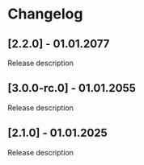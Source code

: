 # Changelog

## [2.2.0] - 01.01.2077

Release description

## [3.0.0-rc.0] - 01.01.2055

Release description

## [2.1.0] - 01.01.2025

Release description
